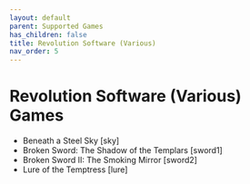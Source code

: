 ```yaml
---
layout: default
parent: Supported Games
has_children: false
title: Revolution Software (Various)
nav_order: 5
---
```


# Revolution Software (Various) Games

- Beneath a Steel Sky	[sky]
- Broken Sword: The Shadow of the Templars	[sword1]
- Broken Sword II: The Smoking Mirror	[sword2]
- Lure of the Temptress	[lure]
